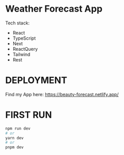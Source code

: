 # Weather Forecast App

Tech stack:

 - React
 - TypeScript
 - Next
 - ReactQuery
 - Tailwind
 - Rest

# DEPLOYMENT
Find my App here: https://beauty-forecast.netlify.app/

# FIRST RUN
```bash
npm run dev
# or
yarn dev
# or
pnpm dev
```